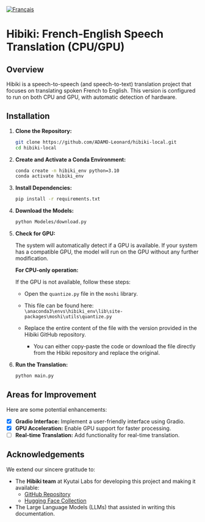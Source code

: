 [![Français](https://img.shields.io/badge/README-Français-blue.svg)](ReadmeFR.md)

# Hibiki: French-English Speech Translation (CPU/GPU)

## Overview

Hibiki is a speech-to-speech (and speech-to-text) translation project that focuses on translating spoken French to English. This version is configured to run on both CPU and GPU, with automatic detection of hardware.

## Installation

1. **Clone the Repository:**

    ```bash
    git clone https://github.com/ADAMO-Leonard/hibiki-local.git
    cd hibiki-local
    ```

2. **Create and Activate a Conda Environment:**

    ```bash
    conda create -n hibiki_env python=3.10
    conda activate hibiki_env
    ```

3. **Install Dependencies:**

    ```bash
    pip install -r requirements.txt
    ```

4. **Download the Models:**

    ```bash
    python Modeles/download.py
    ```

5. **Check for GPU:**

    The system will automatically detect if a GPU is available. If your system has a compatible GPU, the model will run on the GPU without any further modification.

    **For CPU-only operation:**
    
    If the GPU is not available, follow these steps:
    
    - Open the `quantize.py` file in the `moshi` library.
    - This file can be found here:  
      `\anaconda3\envs\hibiki_env\lib\site-packages\moshi\utils\quantize.py`
    
    - Replace the entire content of the file with the version provided in the Hibiki GitHub repository.
      - You can either copy-paste the code or download the file directly from the Hibiki repository and replace the original.

6. **Run the Translation:**

    ```bash
    python main.py
    ```

## Areas for Improvement

Here are some potential enhancements:

-   [x]  **Gradio Interface:**  Implement a user-friendly interface using Gradio.
-   [x]  **GPU Acceleration:**  Enable GPU support for faster processing.
-   [ ]  **Real-time Translation:**  Add functionality for real-time translation.

## Acknowledgements

We extend our sincere gratitude to:

*   The **Hibiki team** at Kyutai Labs for developing this project and making it available:
    *   [GitHub Repository](https://github.com/kyutai-labs/hibiki)
    *   [Hugging Face Collection](https://huggingface.co/collections/kyutai/hibiki-fr-en-67a48835a3d50ee55d37c2b5)
*   The Large Language Models (LLMs) that assisted in writing this documentation.
